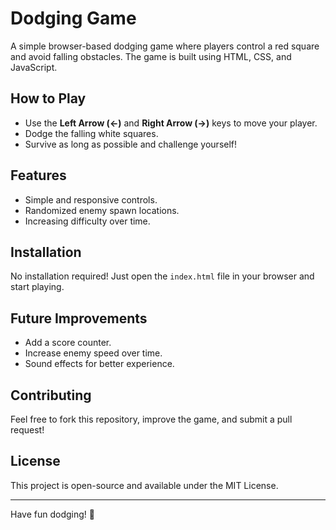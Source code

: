 # Dodging Game

A simple browser-based dodging game where players control a red square and avoid falling obstacles. The game is built using HTML, CSS, and JavaScript.

## How to Play
- Use the **Left Arrow (←)** and **Right Arrow (→)** keys to move your player.
- Dodge the falling white squares.
- Survive as long as possible and challenge yourself!

## Features
- Simple and responsive controls. 
- Randomized enemy spawn locations. 
- Increasing difficulty over time. 
 
## Installation 
No installation required! Just open the `index.html` file in your browser and start playing.

## Future Improvements
- Add a score counter.
- Increase enemy speed over time.
- Sound effects for better experience.

## Contributing
Feel free to fork this repository, improve the game, and submit a pull request!

## License
This project is open-source and available under the MIT License.

---
Have fun dodging! 🚀
